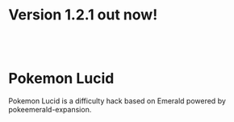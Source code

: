 # Version 1.2.1 out now!

<br>
<br>

# Pokemon Lucid

Pokemon Lucid is a difficulty hack based on Emerald powered by pokeemerald-expansion.

